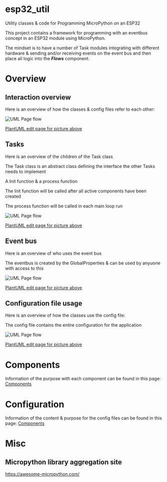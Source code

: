 # esp32_util
Utility classes &amp; code for Programming MicroPython on an ESP32

This project contains a framework for programming with an eventbus concept in an ESP32 module using MicroPython.

The mindset is to have a number of Task modules integrating with different hardware & sending and/or receiving events on the event bus and then place all logic into the ***Flows*** component.

# Overview

## Interaction overview
Here is an overview of how the classes & config files refer to each other:

![UML Page flow](https://www.plantuml.com/plantuml/png/TLBDRhCm4BpxAIoEd-HBfE-AygEchTH8ROAKimCBjMAyn5x2eSgxju0i79CSTsOzCpkmT2GjjRLcETOD6Z34ruWKZ5kDNJ2-QZn9_Mcn0KiAN42zNC7GkdMCzH9SfEFRSMWRaSuVnm3_9pIK90AjHkPdMG5FCkdEBk4_ZFF9ymEA7h_3rYqHcXdy1jBI2IJDc7sfvYgx2yqtjqh3hh83_aUCfudKnmWWdo92un2U63D4c8_0Gp2CS8lhuGHr4tUq1qSRgJNOK6T2Uvb2aZn91pn7KwfgcXta5iYnHv_AgkgRX7_oT67I2DhTxZV_5mjst_S6ZO6S59g8M7Nk8NTKfGe8vbiSBlGUlO078vkOYvt6jePVCfsPvHhR8kewMHqF_1spX4l7PUSK4hizMTrzPHa_WBs27TRh2v6prtv_baGKs1cHUidxAxXdlS8IJD7M-XS0)

[PlantUML edit page for picture above](http://www.plantuml.com/plantuml/uml/TLBDRhCm4BpxAIoEd-HBfE-AygEchTH8ROAKimCBjMAyn5x2eSgxju0i79CSTsOzCpkmT2GjjRLcETOD6Z34ruWKZ5kDNJ2-QZn9_Mcn0KiAN42zNC7GkdMCzH9SfEFRSMWRaSuVnm3_9pIK90AjHkPdMG5FCkdEBk4_ZFF9ymEA7h_3rYqHcXdy1jBI2IJDc7sfvYgx2yqtjqh3hh83_aUCfudKnmWWdo92un2U63D4c8_0Gp2CS8lhuGHr4tUq1qSRgJNOK6T2Uvb2aZn91pn7KwfgcXta5iYnHv_AgkgRX7_oT67I2DhTxZV_5mjst_S6ZO6S59g8M7Nk8NTKfGe8vbiSBlGUlO078vkOYvt6jePVCfsPvHhR8kewMHqF_1spX4l7PUSK4hizMTrzPHa_WBs27TRh2v6prtv_baGKs1cHUidxAxXdlS8IJD7M-XS0)

## Tasks
Here is an overview of the children of the Task class

The Task class is an abstract class defining the interface the other Tasks needs to implement

A Init function & a process function

The Init function will be called after all active components have been created

The process function will be called in each main loop run

![UML Page flow](https://www.plantuml.com/plantuml/png/POyn3i8m34NtdC8Nw0qOAf0G0rqgBX2egI8I1vAVZSDNwkAeNf-_lzuVAtn1Iz6zSlfcOG4zVFqu8WLtNWmxDo2BmJVs1K_sC9Vv7MpBz0DiaYikFaOk9ZldXY2hURc6oDDQTkveNq2d_p1qwifwTSL6NI-ghl2eGuwEI7EsiP-ek9yniYmjnGq0)

[PlantUML edit page for picture above](http://www.plantuml.com/plantuml/uml/POyn3i8m34NtdC8Nw0qOAf0G0rqgBX2egI8I1vAVZSDNwkAeNf-_lzuVAtn1Iz6zSlfcOG4zVFqu8WLtNWmxDo2BmJVs1K_sC9Vv7MpBz0DiaYikFaOk9ZldXY2hURc6oDDQTkveNq2d_p1qwifwTSL6NI-ghl2eGuwEI7EsiP-ek9yniYmjnGq0)

## Event bus
Here is an overview of who uses the event bus

The eventbus is created by the GlobalProperties & can be used by anyuone with access to this

![UML Page flow](https://www.plantuml.com/plantuml/png/POz1JiCm44NtFeNNY2ZxBb1LYRAX4a9Sm6scnSAP2UFlvleaXU0wtetVdx7UtqOuHUg3EKa_21F3xeECnjeCNe8SNNXJ6KZXAHRXyvKOkrJ2L-e-NFmgs2u1mXK-V0CLV3_x-eEz3tIuw8sRjPDjr5y-qVpxRAoC7CrSnZRDqnr_CCjy2-QD6MQ_rVuHt4OuK76tTDpOG5qR2MQHBgzrecOfMPdaJbEMXY8zJrbx4WOnLihvwczjL0zw_9sLUhdcX-lCbhXBVVW1)

[PlantUML edit page for picture above](http://www.plantuml.com/plantuml/uml/POz1JiCm44NtFeNNY2ZxBb1LYRAX4a9Sm6scnSAP2UFlvleaXU0wtetVdx7UtqOuHUg3EKa_21F3xeECnjeCNe8SNNXJ6KZXAHRXyvKOkrJ2L-e-NFmgs2u1mXK-V0CLV3_x-eEz3tIuw8sRjPDjr5y-qVpxRAoC7CrSnZRDqnr_CCjy2-QD6MQ_rVuHt4OuK76tTDpOG5qR2MQHBgzrecOfMPdaJbEMXY8zJrbx4WOnLihvwczjL0zw_9sLUhdcX-lCbhXBVVW1)

## Configuration file usage
Here is an overview of how the classes use the config file:

The config file contains the entire configuration for the application

![UML Page flow](https://www.plantuml.com/plantuml/png/ROxFIiGm48VlUOfXZqBs4MHTyS_11H71ysmxhM7JIKqcUX3VNIg4D5EltpVCxpiamIXvygOBqnoOME31XpFwvnXcYk8ehTJT9x4SSp8z2fun4NI11pUkJauV8hU1cJfnWPMu-Kh_kZStk9KmEW6kR7JZkzYoLq9WxscG_NNXxJfOsvWwhsJTryRCs5rm9DYzOhga7NmRW1h-HFt26tRC8e4t-94mofbGDkPbSDilI-y2eQ7tpjDfZ7_N1ieys3pNPAW5sfGfpSkQvasqbZL6gnzp8Expv7y1)

[PlantUML edit page for picture above](http://www.plantuml.com/plantuml/uml/ROxFIiGm48VlUOfXZqBs4MHTyS_11H71ysmxhM7JIKqcUX3VNIg4D5EltpVCxpiamIXvygOBqnoOME31XpFwvnXcYk8ehTJT9x4SSp8z2fun4NI11pUkJauV8hU1cJfnWPMu-Kh_kZStk9KmEW6kR7JZkzYoLq9WxscG_NNXxJfOsvWwhsJTryRCs5rm9DYzOhga7NmRW1h-HFt26tRC8e4t-94mofbGDkPbSDilI-y2eQ7tpjDfZ7_N1ieys3pNPAW5sfGfpSkQvasqbZL6gnzp8Expv7y1)

# Components
Information of the purpose with each component can be found in this page:
[Components](docs/components.md)

# Configuration
Information of the content & purpose for the config files can be found in this page:
[Components](docs/configuration.md)


# Misc

## Micropython library aggregation site
https://awesome-micropython.com/
